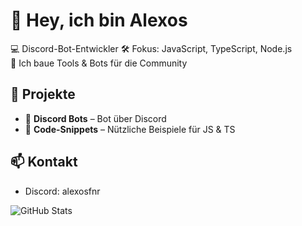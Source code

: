 # 👋 Hey, ich bin Alexos

💻 Discord-Bot-Entwickler
🛠️ Fokus: JavaScript, TypeScript, Node.js  
🚀 Ich baue Tools & Bots für die Community

## 📌 Projekte
- 🧠 **Discord Bots** – Bot über Discord 
- 📂 **Code-Snippets** – Nützliche Beispiele für JS & TS

## 📫 Kontakt
- Discord: alexosfnr 

![GitHub Stats](https://github-readme-stats.vercel.app/api?username=alexosbanana&show_icons=true&theme=default)
